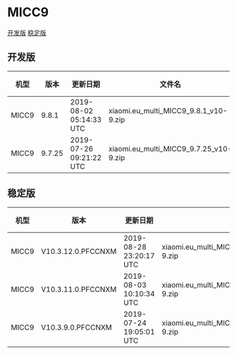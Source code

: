 # MICC9
[开发版](#开发版)  [稳定版](#稳定版)
## 开发版
| 机型 | 版本 | 更新日期 | 文件名 | 大小 | 下载链接 |
| ---- | ---- | ---- | ---- | ---- | ---- |
| MICC9 | 9.8.1 | 2019-08-02 05:14:33 UTC | xiaomi.eu_multi_MICC9_9.8.1_v10-9.zip | 2.1 GB | [SourceForge](https://sourceforge.net/projects/xiaomi-eu-multilang-miui-roms/files/xiaomi.eu/MIUI-WEEKLY-RELEASES/9.8.1/xiaomi.eu_multi_MICC9_9.8.1_v10-9.zip/download) |
| MICC9 | 9.7.25 | 2019-07-26 09:21:22 UTC | xiaomi.eu_multi_MICC9_9.7.25_v10-9.zip | 2.1 GB | [SourceForge](https://sourceforge.net/projects/xiaomi-eu-multilang-miui-roms/files/xiaomi.eu/MIUI-WEEKLY-RELEASES/9.7.25/xiaomi.eu_multi_MICC9_9.7.25_v10-9.zip/download) |
## 稳定版
| 机型 | 版本 | 更新日期 | 文件名 | 大小 | 下载链接 |
| ---- | ---- | ---- | ---- | ---- | ---- |
| MICC9 | V10.3.12.0.PFCCNXM | 2019-08-28 23:20:17 UTC | xiaomi.eu_multi_MICC9_V10.3.12.0.PFCCNXM_v10-9.zip | 2.0 GB | [SourceForge](https://sourceforge.net/projects/xiaomi-eu-multilang-miui-roms/files/xiaomi.eu/MIUI-STABLE-RELEASES/MIUIv10/xiaomi.eu_multi_MICC9_V10.3.12.0.PFCCNXM_v10-9.zip/download) |
| MICC9 | V10.3.11.0.PFCCNXM | 2019-08-03 10:10:34 UTC | xiaomi.eu_multi_MICC9_V10.3.11.0.PFCCNXM_v10-9.zip | 2.1 GB | [SourceForge](https://sourceforge.net/projects/xiaomi-eu-multilang-miui-roms/files/xiaomi.eu/MIUI-STABLE-RELEASES/MIUIv10/xiaomi.eu_multi_MICC9_V10.3.11.0.PFCCNXM_v10-9.zip/download) |
| MICC9 | V10.3.9.0.PFCCNXM | 2019-07-24 19:05:01 UTC | xiaomi.eu_multi_MICC9_V10.3.9.0.PFCCNXM_v10-9.zip | 2.1 GB | [SourceForge](https://sourceforge.net/projects/xiaomi-eu-multilang-miui-roms/files/xiaomi.eu/MIUI-STABLE-RELEASES/MIUIv10/xiaomi.eu_multi_MICC9_V10.3.9.0.PFCCNXM_v10-9.zip/download) |
